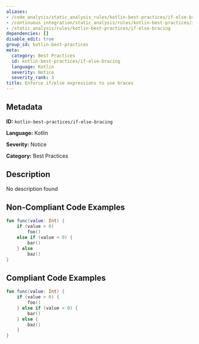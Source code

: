```yaml
---
aliases:
- /code_analysis/static_analysis_rules/kotlin-best-practices/if-else-bracing
- /continuous_integration/static_analysis/rules/kotlin-best-practices/if-else-bracing
- /static_analysis/rules/kotlin-best-practices/if-else-bracing
dependencies: []
disable_edit: true
group_id: kotlin-best-practices
meta:
  category: Best Practices
  id: kotlin-best-practices/if-else-bracing
  language: Kotlin
  severity: Notice
  severity_rank: 3
title: Enforce if/else expressions to use braces
---
```

<!--  SOURCED FROM https://github.com/DataDog/datadog-static-analyzer-rule-docs -->


## Metadata
**ID:** `kotlin-best-practices/if-else-bracing`

**Language:** Kotlin

**Severity:** Notice

**Category:** Best Practices

## Description
No description found

## Non-Compliant Code Examples
```kotlin
fun func(value: Int) {
    if (value > 0)
        foo()
    else if (value < 0) {
        bar()
    } else
        baz()
}
```

## Compliant Code Examples
```kotlin
fun func(value: Int) {
    if (value > 0) {
        foo()
    } else if (value < 0) {
        bar()
    } else {
        baz()
    }
}
```
